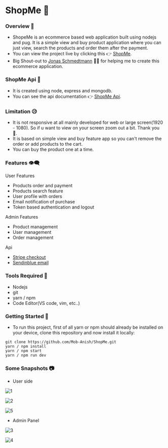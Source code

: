 # ShopMe 🛒

### Overview 📑

- ShopeMe is an ecommerce based web application built using nodejs and pug. It is a simple view and buy product application where you can just view, search the products and order them after the payment.
- You can view the project live by clicking this 👉 [ShopMe](https://shop-me-retro.herokuapp.com/).
- Big Shout-out to [Jonas Schmedtmann](https://github.com/jonasschmedtmann) 🙏🙏 for helping me to create this ecommerce application.

### ShopMe Api 📴

- It is created using node, express and mongodb.
- You can see the api documentation 👉 [ShopMe Api](https://documenter.getpostman.com/view/12734549/Uz5DrdC2).

### Limitation 😥

- It is not responsive at all mainly developed for web or large screen(1920 - 1080). So if u want to view on your screen zoom out a bit. Thank you 🙏.
- It is based on simple view and buy feature app so you can't remove the order or add products to the cart.
- You can buy the product one at a time.

### Features 👁️‍🗨️

User Features

- Products order and payment
- Products search feature
- User profile with orders
- Email notification of purchase
- Token based authentication and logout

Admin Features

- Product management
- User management
- Order management

Api

- [Stripe checkout](https://stripe.com/docs/api)
- [Sendinblue email](https://www.sendinblue.com/)

### Tools Required 🔑

- Nodejs
- git
- yarn / npm
- Code Editor(VS code, vim, etc..)

### Getting Started 🚩

- To run this project, first of all yarn or npm should already be installed on your device, clone this repository and now install it locally:

```
git clone https://github.com/Mob-Anish/ShopMe.git
yarn / npm install
yarn / npm start
yarn / npm run dev
```

### Some Snapshots 📷

- User side

![1](https://user-images.githubusercontent.com/75711381/170856397-65b8993a-a686-466f-9439-3071a7234fc2.PNG)

![2](https://user-images.githubusercontent.com/75711381/170856402-6f3978ed-c649-4f4c-9f0f-8cef0b9f45cf.PNG)

![5](https://user-images.githubusercontent.com/75711381/170856409-59890fea-e623-414e-9e15-cee670dc769b.PNG)

- Admin Panel

![3](https://user-images.githubusercontent.com/75711381/170856404-e630f5e4-3e67-472e-b722-1b9f49493778.PNG)

![4](https://user-images.githubusercontent.com/75711381/170856407-9939a23a-b0a0-42ea-b345-1ab2306424b5.PNG)

